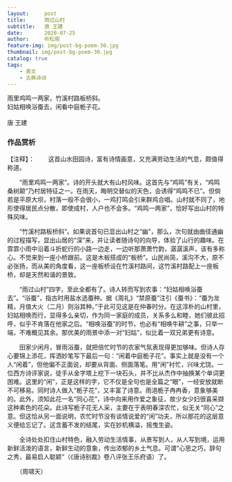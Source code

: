 ```yaml
---
layout:     post
title:      雨过山村
subtitle:   唐 王建
date:       2020-07-25
author:     听松阁
feature-img: img/post-bg-poem-30.jpg
thumbnail: img/post-bg-poem-30.jpg
catalog: true
tags:
    - 美文
    - 古典诗词
---
```


雨里鸡鸣一两家，竹溪村路板桥斜。<br>
妇姑相唤浴蚕去，闲看中庭栀子花。<br>
<br>
唐 王建


### 作品赏析
【注释】：
　　这首山水田园诗，富有诗情画意，又充满劳动生活的气息，颇值得称道。

　　“雨里鸡鸣一两家”。诗的开头就大有山村风味。这首先与“鸡鸣”有关，“鸡鸣桑树颠”乃村居特征之一。在雨天，晦明交替似的天色，会诱得“鸡鸣不已”。但倘若是平原大坝，村落一般不会很小，一鸡打鸣会引来群鸡合唱。山村就不同了，地形使得居民点分散，即使成村，人户也不会多。“鸡鸣一两家”，恰好写出山村的特殊风味。

　　“竹溪村路板桥斜”。如果说首句已显出山村之“幽”，那么，次句就由曲径通幽的过程描写，显出山居的“深”来，并让读者随诗句的向导，体验了山行的趣味。在霏霏小雨中沿着斗折蛇行的小路一边走，一边听那萧萧竹韵，潺潺溪声，该有多称心。不觉来到一座小桥跟前。这是木板搭成的“板桥”。山民尚简，溪沟不大，原不必张扬，而从美的角度看，这一座板桥设在竹溪村路间，这竹溪村路配上一座板桥，却是天然和谐的景致。

　　“雨过山村”四字，至此全都有了。诗人转而写到农事：“妇姑相唤浴蚕去”。“浴蚕”，指古时用盐水选蚕种。据《周礼》“禁原蚕”注引《蚕书》：“蚕为龙精，月值大火（二月）则浴其种。”于此可见这是在仲春时分。在这淳朴的山村里，妇姑相唤而行，显得多么亲切，作为同一家庭的成员，关系多么和睦，她们彼此招呼，似乎不肯落在他家之后。“相唤浴蚕”的时节，也必有“相唤牛耕”之事，只举一端，不难概见其余。那优美的雨景中添一对“妇姑”，似比着一双兄弟更有诗意。

　　田家少闲月，冒雨浴蚕，就把倍忙时节的农家气氛表现得更加够味。但诗人存心要锦上添花，挥洒妙笔写下最后一句：“闲着中庭栀子花”。事实上就是没有一个人“闲着”，但他偏不正面说，却要从背面、侧面落笔。用“闲”衬忙，兴味尤饶。一位西方诗评家说，徒手从金字塔上挖下一块石头，并不比从杰作中抽换某个单词更困难。这里的“闲”，正是这样的字，它不仅是全句也是全篇之“眼”，一经安放就断不可移易。同时诗人做入“栀子花”，又丰富了诗意。雨浥栀子冉冉香，意象够美的。此外，须知此花一名“同心花”，诗中向来用作爱之象征，故少女少妇很喜采撷这种素色的花朵。此诗写栀子花无人采，主要在于表明春深农忙，似无关“同心”之意。但这恰从另一面说明，农忙时节没有谈情说爱的“闲”功夫，所以那花的这层意义便给忘记了。这含蓄不发的结尾，实在妙机横溢，摇曳生姿。

　　全诗处处扣住山村特色，融入劳动生活情事，从景写到人，从人写到境，运用新鲜活泼的语言，新鲜生动的意象，传出浓郁的乡土气息。可谓“心思之巧，辞句之秀，最易启人聪颖”（《唐诗别裁》卷八评张王乐府语）了。

　　（周啸天）
